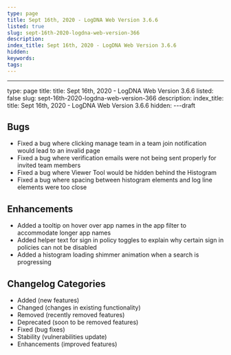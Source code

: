 ```yaml
---
type: page
title: Sept 16th, 2020 - LogDNA Web Version 3.6.6
listed: true
slug: sept-16th-2020-logdna-web-version-366
description: 
index_title: Sept 16th, 2020 - LogDNA Web Version 3.6.6
hidden: 
keywords: 
tags: 
---
```




---
type: page
title:
title: Sept 16th, 2020 - LogDNA Web Version 3.6.6
listed: false
slug: sept-16th-2020-logdna-web-version-366
description:
index_title:
title: Sept 16th, 2020 - LogDNA Web Version 3.6.6
hidden:
---draft

## Bugs
* Fixed a bug where clicking manage team in a team join notification would lead to an invalid page
* Fixed a bug where verification emails were not being sent properly for invited team members
* Fixed a bug where Viewer Tool would be hidden behind the Histogram
* Fixed a bug where spacing between histogram elements and log line elements were too close

## Enhancements
* Added a tooltip on hover over app names in the app filter to accommodate longer app names
* Added helper text for sign in policy toggles to explain why certain sign in policies can not be disabled
* Added a histogram loading shimmer animation when a search is progressing


## Changelog Categories
* Added (new features)
* Changed (changes in existing functionality)
* Removed (recently removed features)
* Deprecated (soon to be removed features)
* Fixed (bug fixes)
* Stability (vulnerabilities update)
* Enhancements (improved features)

